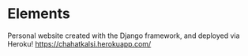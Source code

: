 # Elements
Personal website created with the Django framework, and deployed via Heroku!
https://chahatkalsi.herokuapp.com/
